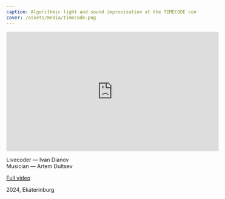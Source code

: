 ```yaml
---
caption: Algorithmic light and sound improvisation at the TIMECODE conference in Yekaterinburg
cover: /assets/media/timecode.png
---
```


<iframe width="560" height="315" src="https://www.youtube.com/embed/pRDchZkIGVo?si=b33cnquOjTpJyU4b" title="YouTube video player" frameborder="0" allow="accelerometer; autoplay; clipboard-write; encrypted-media; gyroscope; picture-in-picture; web-share" referrerpolicy="strict-origin-when-cross-origin" allowfullscreen></iframe>

Livecoder — Ivan Dianov<br>
Musician — Artem Dultsev

[Full video](https://youtu.be/l33JmM0mviY)

2024, Ekaterinburg
